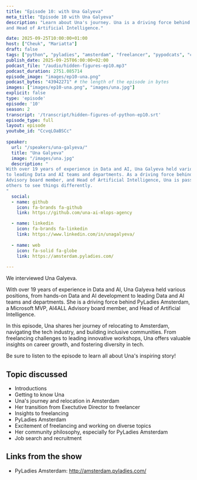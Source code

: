 ```yaml
---
title: "Episode 10: with Una Galyeva"
meta_title: "Episode 10 with Una Galyeva"
description: "Learn about Una's journey. Una is a driving force behind PyLadies Amsterdam, a Microsoft MVP, AI4ALL Advisory board member,
and Head of Artificial Intelligence."

date: 2025-09-25T10:00:00+01:00
host: ["Cheuk", "Mariatta"]
draft: false
tags: ["python", "pyladies", "amsterdam", "freelancer", "pypodcats", "community member"]
publish_date: 2025-09-25T06:00:00+02:00
podcast_file: "/audio/hidden-figures-ep10.mp3"
podcast_duration: 2751.085714
episode_image: "images/ep10-una.png"
podcast_bytes: "43942271" # the length of the episode in bytes
images: ["images/ep10-una.png", "images/una.jpg"]
explicit: false 
type: 'episode'
episode: '10'
season: 2
transcript: '/transcript/hidden-figures-of-python-ep10.srt'
episode_type: full
layout: episode
youtube_id: "CcvqLOaBSCc"
  
speaker:
  url: "/speakers/una-galyeva/"
  title: "Una Galyeva"
  image: "/images/una.jpg"
  description: "
With over 19 years of experience in Data and AI, Una Galyeva held various positions, from hands-on Data and AI development
to leading Data and AI teams and departments. As a driving force behind PyLadies Amsterdam, a Microsoft MVP, AI4ALL
Advisory board member, and Head of Artificial Intelligence, Una is passionate about challenging perspectives and inspiring
others to see things differently.
"
  social:
  - name: github
    icon: fa-brands fa-github
    link: https://github.com/una-ai-mlops-agency

  - name: linkedin
    icon: fa-brands fa-linkedin
    link: https://www.linkedin.com/in/unagalyeva/
    
  - name: web
    icon: fa-solid fa-globe
    link: https://amsterdam.pyladies.com/
    
---
```


We interviewed Una Galyeva.

With over 19 years of experience in Data and AI, Una Galyeva held various positions, from hands-on Data and AI development
to leading Data and AI teams and departments. She is a driving force behind PyLadies Amsterdam, a Microsoft MVP, AI4ALL
Advisory board member, and Head of Artificial Intelligence.

In this episode, Una shares her journey of relocating to Amsterdam, navigating the tech industry, and building inclusive
communities. From freelancing challenges to leading innovative workshops, Una offers valuable insights on career growth,
and fostering diversity in tech. 

Be sure to listen to the episode to learn all about Una's inspiring story!

## Topic discussed

- Introductions
- Getting to know Una
- Una's journey and relocation in Amsterdam
- Her transition from Exectutive Director to freelancer 
- Insights to freelancing 
- PyLadies Amsterdam 
- Excitement of freelancing and working on diverse topics
- Her community philosophy, especially for PyLadies Amsterdam 
- Job search and recruitment 


## Links from the show

- PyLadies Amsterdam: http://amsterdam.pyladies.com/
